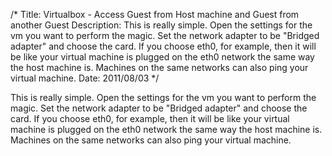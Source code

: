 /*
Title: Virtualbox - Access Guest from Host machine and Guest from another Guest
Description: This is really simple. Open the settings for the vm you want to perform the magic. Set the network adapter to be "Bridged adapter" and choose the card. If you choose eth0, for example, then it will be like your virtual machine is plugged on the eth0 network the same way the host machine is. Machines on the same networks can also ping your virtual machine.
Date: 2011/08/03
*/

This is really simple. Open the settings for the vm you want to perform the magic. Set the network adapter to be "Bridged adapter" and choose the card. If you choose eth0, for example, then it will be like your virtual machine is plugged on the eth0 network the same way the host machine is. Machines on the same networks can also ping your virtual machine.
